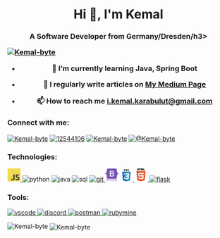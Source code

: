 <h1 align="center">Hi 👋, I'm Kemal</h1>
<h3 align="center">A Software Developer from Germany/Dresden/h3>

<p align="left"> <a href="https://github.com/ryo-ma/github-profile-trophy"><img src="https://github-profile-trophy.vercel.app/?username=Kemal-byte" alt="Kemal-byte" /></a> </p>

- 🌱 I’m currently learning **Java, Spring Boot**

- 📝 I regularly write articles on [My Medium Page](https://Kemal-byte.medium.com)

- 📫 How to reach me **i.kemal.karabulut@gmail.com**

<h3 align="left">Connect with me:</h3>
<p align="left">
<a href="https://www.linkedin.com/in/kemal-karabulut-9289a3159/" target="blank"><img align="center" src="https://velanovascular.com/wp-content/uploads/2020/06/LinkedIn.png" alt="Kemal-byte" height="30" width="30" /></a>
<a href="https://stackoverflow.com/users/16516230/kemal-karabulut" target="blank"><img align="center" src="https://upload.wikimedia.org/wikipedia/commons/thumb/e/ef/Stack_Overflow_icon.svg/768px-Stack_Overflow_icon.svg.png" alt="12544106" height="45" width="45" /></a>
<a href="https://www.instagram.com/kemal_bcd/" target="blank"><img align="center" src="https://upload.wikimedia.org/wikipedia/commons/thumb/e/e7/Instagram_logo_2016.svg/1200px-Instagram_logo_2016.svg.png" alt="Kemal-byte" height="30" width="30" /></a>
<a href="https://medium.com/@i.kemal.karabulut" target="blank"><img align="center" src="https://cdn.jsdelivr.net/npm/simple-icons@3.0.1/icons/medium.svg" alt="@Kemal-byte" height="30" width="40" /></a>


</p>

<h3 align="left">Technologies:</h3>
<p align="left"> 
<a href="https://developer.mozilla.org/en-US/docs/Web/JavaScript" target="_blank"> <img src="https://raw.githubusercontent.com/devicons/devicon/master/icons/javascript/javascript-original.svg" alt="javascript" width="30" height="30"/> </a> 
<img src="https://cdn3.iconfinder.com/data/icons/logos-and-brands-adobe/512/267_Python-512.png" alt="python" width="27" height="30"/> </a>
<img src="https://cdn.icon-icons.com/icons2/2415/PNG/512/java_original_wordmark_logo_icon_146459.png" alt="java" width="30" height="30"/> </a>
<img src="https://cdn.icon-icons.com/icons2/627/PNG/512/sql-file-rounded-rectangular-outlined-interface-symbol_icon-icons.com_57503.png" alt="sql" width="33" height="30"/> </a>
<a href="https://git-scm.com/" target="_blank"> <img src="https://www.vectorlogo.zone/logos/git-scm/git-scm-icon.svg" alt="git" width="30" height="30"/> </a>
<a href="https://getbootstrap.com" target="_blank"> <img src="https://raw.githubusercontent.com/devicons/devicon/master/icons/bootstrap/bootstrap-plain-wordmark.svg" alt="bootstrap" width="30" height="30"/></a>
<a href="https://www.w3schools.com/css/" target="_blank"> <img src="https://raw.githubusercontent.com/devicons/devicon/master/icons/css3/css3-original-wordmark.svg" alt="css3" width="28" height="28"/> </a>
<a href="https://www.w3.org/html/" target="_blank"> <img src="https://raw.githubusercontent.com/devicons/devicon/master/icons/html5/html5-original-wordmark.svg" alt="html5" width="30" height="30"/> </a>
<a href="https://www.w3.org/html/" target="_blank"> <img src="https://cdn.icon-icons.com/icons2/512/PNG/512/prog-flask_icon-icons.com_50797.png" alt="flask" width="30" height="30"/> </a>




<h3 align="left">Tools:</h3>
<a href="https://code.visualstudio.com/" target="_blank"> <img src="https://upload.wikimedia.org/wikipedia/commons/thumb/9/9a/Visual_Studio_Code_1.35_icon.svg/1024px-Visual_Studio_Code_1.35_icon.svg.png" alt="vscode" width="30" height="30"/> </a>
<a href="https://discord.com/" target="_blank"> <img src="https://cdn4.iconfinder.com/data/icons/logos-and-brands/512/91_Discord_logo_logos-512.png" alt="discord" width="30" height="30"/> </a> 
<a href="https://postman.com" target="_blank"> <img src="https://www.vectorlogo.zone/logos/getpostman/getpostman-icon.svg" alt="postman" width="30" height="30"/> </a> 
<a href="https://www.jetbrains.com/ruby/" target="_blank"> <img src="https://resources.jetbrains.com/storage/products/rubymine/img/meta/rubymine_logo_300x300.png" alt="rubymine" width="30" height="30"/> </a> 
</p>


<p><img align="left" src="https://github-readme-stats.vercel.app/api/top-langs?username=Kemal-byte&show_icons=true&theme=radical&locale=en&layout=compact" alt="Kemal-byte" /></p>

<p>&nbsp;<img align="center" src="https://github-readme-stats.vercel.app/api?username=Kemal-byte&show_icons=true&theme=dark&locale=en" alt="Kemal-byte" width="50%" /></p>
